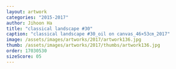 ```yaml
---
layout: artwork
categories: "2015-2017"
author: Jihoon Ha
title: "classical landscape #30"
caption: "classical landscape #30_oil on canvas_46×53㎝_2017"
image: /assets/images/artworks/2017/artwork136.jpg
thumb: /assets/images/artworks/2017/thumbs/artwork136.jpg
order: 17030530
sizeScore: 05
---
```

